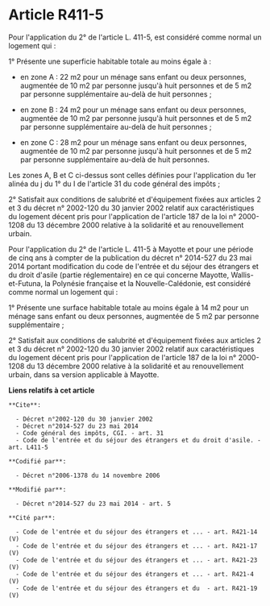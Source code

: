 # Article R411-5

Pour l'application du 2° de l'article L. 411-5, est considéré comme normal un logement qui : 

1° Présente une superficie habitable totale au moins égale à :

- en zone A : 22 m2 pour un ménage sans enfant ou deux personnes, augmentée de 10 m2 par personne jusqu'à huit personnes et
de 5 m2 par personne supplémentaire au-delà de huit personnes ;

- en zone B : 24 m2 pour un ménage sans enfant ou deux personnes, augmentée de 10 m2 par personne jusqu'à huit personnes et
de 5 m2 par personne supplémentaire au-delà de huit personnes ;

- en zone C : 28 m2 pour un ménage sans enfant ou deux personnes, augmentée de 10 m2 par personne jusqu'à huit personnes et
de 5 m2 par personne supplémentaire au-delà de huit personnes. 

Les zones A, B et C ci-dessus sont celles définies pour l'application du 1er alinéa du j du 1° du I de l'article 31 du code
général des impôts ; 

2° Satisfait aux conditions de salubrité et d'équipement fixées aux articles 2 et 3 du décret n° 2002-120 du 30 janvier 2002
relatif aux caractéristiques du logement décent pris pour l'application de l'article 187 de la loi n° 2000-1208 du 13
décembre 2000 relative à la solidarité et au renouvellement urbain. 

Pour l'application du 2° de l'article L. 411-5 à Mayotte et pour une période de cinq ans à compter de la publication du
décret n° 2014-527 du 23 mai 2014 portant modification du code de l'entrée et du séjour des étrangers et du droit d'asile
(partie réglementaire) en ce qui concerne Mayotte, Wallis-et-Futuna, la Polynésie française et la Nouvelle-Calédonie, est
considéré comme normal un logement qui : 

1° Présente une surface habitable totale au moins égale à 14 m2 pour un ménage sans enfant ou deux personnes, augmentée de 5
m2 par personne supplémentaire ; 

2° Satisfait aux conditions de salubrité et d'équipement fixées aux articles 2 et 3 du décret n° 2002-120 du 30 janvier 2002
relatif aux caractéristiques du logement décent pris pour l'application de l'article 187 de la loi n° 2000-1208 du 13
décembre 2000 relative à la solidarité et au renouvellement urbain, dans sa version applicable à Mayotte.

**Liens relatifs à cet article**

	**Cite**:

	  - Décret n°2002-120 du 30 janvier 2002
	  - Décret n°2014-527 du 23 mai 2014
	  - Code général des impôts, CGI. - art. 31
	  - Code de l'entrée et du séjour des étrangers et du droit d'asile. - art. L411-5

	**Codifié par**:

	  - Décret n°2006-1378 du 14 novembre 2006

	**Modifié par**:

	  - Décret n°2014-527 du 23 mai 2014 - art. 5

	**Cité par**:

	  - Code de l'entrée et du séjour des étrangers et ... - art. R421-14 (V)
	  - Code de l'entrée et du séjour des étrangers et ... - art. R421-17 (V)
	  - Code de l'entrée et du séjour des étrangers et ... - art. R421-23 (V)
	  - Code de l'entrée et du séjour des étrangers et ... - art. R421-4 (V)
	  - Code de l'entrée et du séjour des étrangers et du  - art. R421-19 (V)
